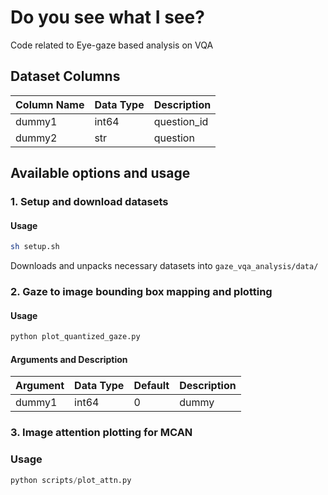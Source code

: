 # Do you see what I see? 
Code related to Eye-gaze based analysis on VQA

## Dataset Columns

|Column Name|Data Type |Description|
|-----------|----------|-----------|
|dummy1|int64|question_id|
|dummy2|str|question|


## Available options and usage

### 1. Setup and download datasets
#### Usage
```bash
sh setup.sh
```
Downloads and unpacks necessary datasets into `gaze_vqa_analysis/data/`

### 2. Gaze to image bounding box mapping and plotting

#### Usage
```python
python plot_quantized_gaze.py
```
#### Arguments and Description
|Argument |Data Type |Default |Description|
|---------|----------|--------|-----------|
|dummy1|int64|0|dummy|

### 3. Image attention plotting for MCAN
### Usage
```python
python scripts/plot_attn.py
```





